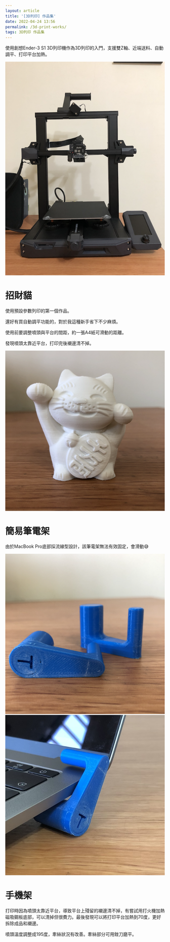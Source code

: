 ```yaml
---
layout: article
title: '[3D列印] 作品集'
date: 2022-04-24 13:56
permalink: /3d-print-works/
tags: 3D列印 作品集
---
```

使用創想Ender-3 S1 3D列印機作為3D列印的入門，支援雙Z軸、近端送料、自動調平、打印平台加熱。
<!--more-->
![](/assets/ender3S1.png)

# 招財貓

使用預設參數列印的第一個作品。

還好有買自動調平功能的，對於我這種新手省下不少麻煩。

使用前要調整噴頭與平台的間距，約一張A4紙可滑動的距離。

發現噴頭太靠近平台，打印完後襯邊清不掉。

![](/assets/cat.png)

# 簡易筆電架

由於MacBook Pro底部採流線型設計，該筆電架無法有效固定，會滑動:sweat_smile:

![](/assets/nb_support.png)
![](/assets/nb_support2.png)

# 手機架

打印時因為噴頭太靠近平台，導致平台上殘留的襯邊清不掉，有嘗試用打火機加熱磁吸鋼板底部，可以清掉但很費力。最後發現可以將打印平台加熱到70度，更好拆除成品和襯邊。

噴頭溫度調整成195度，牽絲狀況有改善。牽絲部分可用銼刀磨平。
